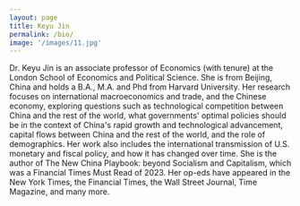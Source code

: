```yaml
---
layout: page
title: Keyu Jin
permalink: /bio/
image: '/images/11.jpg'
---
```


Dr. Keyu Jin is an associate professor of Economics (with tenure) at the London School of Economics and Political Science. She is from Beijing, China and holds a B.A., M.A. and Phd from  Harvard University. Her research focuses on international macroeconomics and trade, and the Chinese economy, exploring questions such as technological competition between China and the rest of the world, what governments' optimal policies should be in the context of China's rapid growth and technological advancement, capital flows between China and the rest of the world, and the role of demographics. Her work also includes the international transmission of U.S. monetary and fiscal policy, and how it has changed over time. She is the author of The New China Playbook: beyond Socialism and Capitalism, which was a Financial Times Must Read of 2023. Her op-eds have appeared in the New York Times, the Financial Times, the Wall Street Journal, Time Magazine, and many more.

